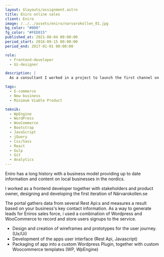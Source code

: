 ```yaml
---
layout: $layouts/assignment.astro
title: Eniro online sales
client: Eniro
image: /../../assets/eniro/narvarokollen_01.jpg
bg_color: "#000"
fg_color: "#FED015"
published_at: 2021-08-04 00:00:00
period_start: 2016-09-15 00:00:00
period_end: 2017-01-01 00:00:00

role:
  - Frontend-developer
  - Ui-designer

description: |
  As a consultant I worked in a project to launch the first channel on Online Sales, embedded in the marketing team. The project was a bootstrapped approach leading up to a successful MVP

tags:
  - E-commerce
  - New business
  - Minimum Viable Product

teknik:
  - WpEngine
  - WordPress
  - WooCommerce 
  - Bootstrap
  - JavaScript
  - jQuery
  - Css/Sass
  - React
  - Gulp 
  - Git
  - Analytics
---
```


Eniro has a long history with a business model providing up to date information and content on local businesses in the nordics.

I worked as a frontend developer together with stakeholders and product owner, designing and developing the first iteration of Närvarokollen.se

The portal gathers data from several Rest Api:s and measures a result based on your business's key contact information. As a way to generate leads for Eniros sales force, i used a combination of Wordpress and WooCommerce to record and store users signups to the service.

- Design and creation of wireframes and prototypes for the user journey. (Ux/Ui)
- Development of the apps user interface (Rest Api, Javascript)
- Packaging of app into a custom Wordpress Plugin, together with custom Woocommerce templates (WP, WpEngine)